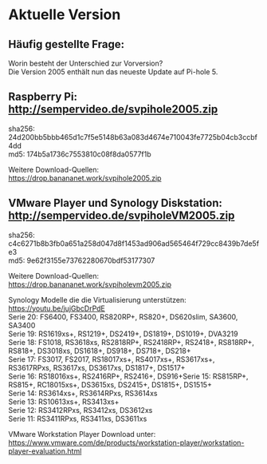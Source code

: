 # Aktuelle Version

## Häufig gestellte Frage:

Worin besteht der Unterschied zur Vorversion?<br>
Die Version 2005 enthält nun das neueste Update auf Pi-hole 5.
<br>


## Raspberry Pi: http://sempervideo.de/svpihole2005.zip <br>
sha256: 24d200bb5bbb465d1c7f5e5148b63a083d4674e710043fe7725b04cb3ccbf4dd  <br>
md5: 174b5a1736c7553810c08f8da0577f1b <br>

Weitere Download-Quellen:<br>
https://drop.banananet.work/svpihole2005.zip<br>

## VMware Player und Synology Diskstation: http://sempervideo.de/svpiholeVM2005.zip<br>
sha256: c4c6271b8b3fb0a651a258d047d8f1453ad906ad565464f729cc8439b7de5fe3<br>
md5: 9e62f3155e73762280670bdf53177307 <br>

Weitere Download-Quellen:<br>
https://drop.banananet.work/svpiholevm2005.zip<br>


Synology Modelle die die Virtualisierung unterstützen: https://youtu.be/jujGbcDrPdE <br>
Serie 20: FS6400, FS3400, RS820RP+, RS820+, DS620slim, SA3600, SA3400<br>
Serie 19: RS1619xs+, RS1219+, DS2419+, DS1819+, DS1019+, DVA3219<br>
Serie 18: FS1018, RS3618xs, RS2818RP+, RS2418RP+, RS2418+, RS818RP+, RS818+, DS3018xs, DS1618+, DS918+, DS718+, DS218+<br>
Serie 17: FS3017, FS2017, RS18017xs+, RS4017xs+, RS3617xs+, RS3617RPxs, RS3617xs, DS3617xs, DS1817+, DS1517+<br>
Serie 16: RS18016xs+, RS2416RP+, RS2416+, DS916+Serie 15: RS815RP+, RS815+, RC18015xs+, DS3615xs, DS2415+, DS1815+, DS1515+<br>
Serie 14: RS3614xs+, RS3614RPxs, RS3614xs<br>
Serie 13: RS10613xs+, RS3413xs+<br>
Serie 12: RS3412RPxs, RS3412xs, DS3612xs<br>
Serie 11: RS3411RPxs, RS3411xs, DS3611xs<br>

VMware Workstation Player Download unter: https://www.vmware.com/de/products/workstation-player/workstation-player-evaluation.html

